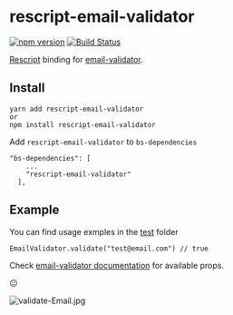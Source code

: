 # rescript-email-validator
 [![npm version](https://img.shields.io/npm/v/rescript-email-validator.svg?style=flat)](https://www.npmjs.com/package/rescript-email-validator)
 [![Build Status](https://app.travis-ci.com/daysv/rescript-email-validator.svg?branch=master)](https://app.travis-ci.com/daysv/rescript-email-validator)

[Rescript](https://rescript-lang.org/docs/manual/latest/api) binding for [email-validator](https://github.com/manishsaraan/email-validator). 

## Install
```
yarn add rescript-email-validator
or
npm install rescript-email-validator
```
Add `rescript-email-validator` to `bs-dependencies`
```
"bs-dependencies": [
    ...
    "rescript-email-validator"
  ],
```

## Example
You can find usage exmples in the [test](https://github.com/dayjs/rescript-email-validator/tree/main/test) folder

```
EmailValidator.validate("test@email.com") // true
```

Check [email-validator documentation](https://github.com/manishsaraan/email-validator) for available props.


:neutral_face:

![validate-Email.jpg](https://user-images.githubusercontent.com/7411098/174985983-37587d16-08bd-4115-ac78-3aad19ba403a.jpg)